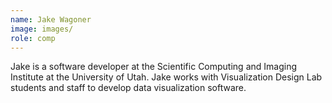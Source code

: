 ```yaml
---
name: Jake Wagoner
image: images/
role: comp
---
```

Jake is a software developer at the Scientific Computing and Imaging Institute at the University of Utah. Jake works with Visualization Design Lab students and staff to develop data visualization software.
